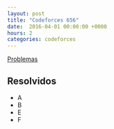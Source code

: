 ```yaml
---
layout: post
title: "Codeforces 656"
date:  2016-04-01 00:00:00 +0000
hours: 2
categories: codeforces 
---
```

[Problemas](http://codeforces.com/contest/656)

## Resolvidos
* A
* B
* E
* F
